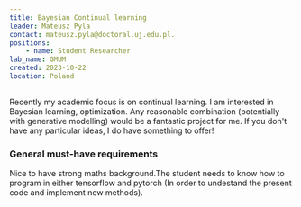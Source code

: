 ```yaml
---
title: Bayesian Continual learning
leader: Mateusz Pyla
contact: mateusz.pyla@doctoral.uj.edu.pl.
positions:
    - name: Student Researcher
lab_name: GMUM
created: 2023-10-22
location: Poland
---
```


Recently my academic focus is on continual learning. I am interested in Bayesian learning, optimization. Any reasonable combination (potentially with generative modelling) would be a fantastic project for me. If you don't have any particular ideas, I do have something to offer!

### General must-have requirements

Nice to have strong maths background.The student needs to know how to program in either tensorflow and pytorch (In order to undestand the present code and implement new methods).
